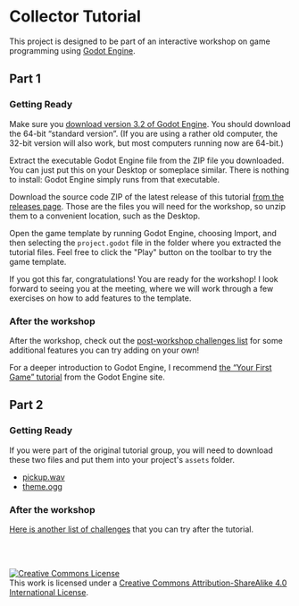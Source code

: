 # Collector Tutorial

This project is designed to be part of an interactive workshop on game programming
using [Godot Engine](https://godotengine.org).

## Part 1

### Getting Ready

Make sure you [download version 3.2 of Godot Engine](https://godotengine.org/download).
You should download the 64-bit &ldquo;standard version&rdquo;. (If you are
using a rather old computer, the 32-bit version will also work, but most
computers running now are 64-bit.)

Extract the executable Godot Engine file from the ZIP file you downloaded.
You can just put this on your Desktop or someplace similar. There is nothing
to install: Godot Engine simply runs from that executable.

Download the source code ZIP of the latest release of this tutorial
[from the releases page](https://github.com/doctor-g/Godot-Collector-Tutorial/releases).
Those are the files you will need for the workshop, so unzip them to a convenient
location, such as the Desktop.

Open the game template by running Godot Engine, choosing Import,
and then selecting the `project.godot` file in the folder where you extracted
the tutorial files. Feel free to click the "Play" button on the toolbar to 
try the game template.

If you got this far, congratulations! You are ready for the workshop!
I look forward to seeing you at the meeting, where we will work through a few
exercises on how to add features to the template.


### After the workshop

After the workshop, check out the [post-workshop challenges list](Challenges-1.md) for some 
additional features you can try adding on your own!

For a deeper introduction to Godot Engine, I recommend [the &ldquo;Your First Game&rdquo; tutorial](https://docs.godotengine.org/en/stable/getting_started/step_by_step/your_first_game.html) from the Godot Engine site.


## Part 2

### Getting Ready

If you were part of the original tutorial group, you will need to download
these two files and put them into your project's `assets` folder. 

- <a download="pickup.wav" href="pickup.wav">pickup.wav</a>
- <a download="theme.ogg" href="theme.ogg">theme.ogg</a>


### After the workshop

[Here is another list of challenges](Challenges-2.md) that you can try after
the tutorial. 

<br><br>

<a rel="license" href="http://creativecommons.org/licenses/by-sa/4.0/"><img alt="Creative Commons License" style="border-width:0" src="https://i.creativecommons.org/l/by-sa/4.0/88x31.png" /></a><br />This work is licensed under a <a rel="license" href="http://creativecommons.org/licenses/by-sa/4.0/">Creative Commons Attribution-ShareAlike 4.0 International License</a>.